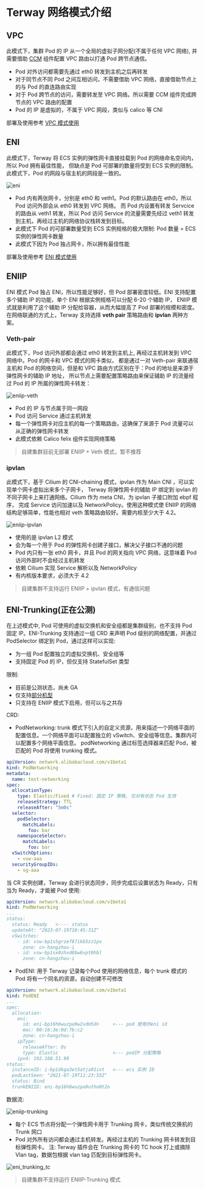 # Terway 网络模式介绍

## VPC

此模式下，集群 Pod 的 IP 从一个全局的虚拟子网分配(不属于任何 VPC 网络), 并需要借助
[CCM](https://github.com/AliyunContainerService/alicloud-controller-manager) 组件配置 VPC 路由以打通 Pod 跨节点通信。

- Pod 对外访问都需要先通过 eth0 转发到主机之后再转发
- 对于同节点不同 Pod 之间互相访问，不需要借助 VPC 网络，直接借助节点上的与 Pod 的直连路由实现
- 对于 Pod 跨节点的访问，需要转发至 VPC 网络。所以需要 CCM 组件完成跨节点的 VPC 路由的配置
- Pod 的 IP 是虚拟的，不属于 VPC 网段，类似与 calico 等 CNI

部署及使用参考 [VPC 模式使用](usage.md#vpc-模式)

## ENI

此模式下，Terway 将 ECS 实例的弹性网卡直接挂载到 Pod 的网络命名空间内，所以 Pod 拥有最佳性能，
但缺点是 Pod 可部署的数量将受到 ECS 实例的限制。此模式下，Pod 的网段与宿主机的网段是一致的。

![eni](../../images/eni_connection.jpeg)

- Pod 内有两张网卡，分别是 eth0 和 veth1。Pod 的默认路由在 eth0，所以 Pod 访问外部会从 eth0 转发到 VPC 网络。
  而 Pod 内设置有转发 Servcice 的路由从 veth1 转发，所以 Pod 访问 Service 的流量需要先经过 veth1 转发到主机，再经过主机的网络协议栈转发到目标。
- 此模式下 Pod 的可部署数量受到 ECS 实例规格的极大限制: Pod 数量 = ECS 实例的弹性网卡数量
- 此模式下因为 Pod 独占网卡，所以拥有最佳性能

部署及使用参考 [ENI 模式使用](usage.md#使用ENI模式)

## ENIIP

ENI 模式 Pod 独占 ENI，所以性能足够好，但 Pod 部署密度较低。ENI 支持配置多个辅助 IP 的功能，单个 ENI 根据实例规格可以分配 6-20 个辅助 IP，
ENIIP 模式就是利用了这个辅助 IP 分配给容器，从而大幅提高了 Pod 部署的规模和密度。在网络联通的方式上，Terway 支持选择 **veth pair** 策略路由和 **ipvlan** 两种方案。

### Veth-pair

此模式下，Pod 访问外部都会通过 eth0 转发到主机上, 再经过主机转发到 VPC 网络中。Pod 的网卡和 VPC 模式的网卡类似，
都是通过一对 Veth-pair 来联通宿主机和 Pod 的网络空间，但是和 VPC 路由方式区别在于：Pod 的地址是来源于弹性网卡的辅助 IP 地址，
所以节点上需要配置策略路由来保证辅助 IP 的流量经过 Pod 的 IP 所属的弹性网卡转发：

![eniip-veth](../../images/eniip_veth.png)

- Pod 的 IP 与节点属于同一网段
- Pod 访问 Service 通过主机转发
- 每一个弹性网卡对应主机的每一个策略路由，这确保了来源于 Pod 流量可以从正确的弹性网卡转发
- 此模式依赖 Calico felix 组件实现网络策略

> 自建集群目前无部署 ENIIP + Veth 模式，暂不推荐

### ipvlan

此模式下，基于 Cilium 的 CNI-chaining 模式，ipvlan 作为 Main CNI ，可以实现单个网卡虚拟出来多个子网卡，
Terway 将弹性网卡的辅助 IP 绑定到 ipvlan 的不同子网卡上来打通网络。Cilium 作为 meta CNI，为 ipvlan 子接口附加 ebpf 程序，
完成 Service 访问加速以及 NetworkPolicy。使用这种模式使 ENIIP 的网络结构足够简单，性能也相对 veth 策略路由较好。需要内核至少大于 4.2。

![eniip-ipvlan](../../images/terway_cilium.png)

- 使用的是 ipvlan L2 模式
- 会为每一个用于 Pod 的弹性网卡创建子接口，解决父子接口不通的问题
- Pod 内只有一张 eth0 网卡，并且 Pod 的网关指向 VPC 网络，这意味着 Pod 访问外部时不会经过主机转发
- 依赖 Cilium 实现 Service 解析以及 NetworkPolicy
- 有内核版本要求，必须大于 4.2

> 自建集群不支持运行 ENIIP + ipvlan 模式，有通信问题

## ENI-Trunking(正在公测)

在上述模式中, Pod 可使用的虚拟交换机和安全组都是集群级别，也不支持 Pod 固定 IP。ENI-Trunking 支持通过一组 CRD
来声明 Pod 级别的网络配置，并通过 PodSelector 绑定到 Pod，通过这样可以实现:

- 为一组 Pod 配置独立的虚拟交换机、安全组等
- 支持固定 Pod 的 IP，但仅支持 StatefulSet 类型

限制:

- 目前是公测状态，尚未 GA
- 仅支持[部分机型](https://help.aliyun.com/zh/ecs/user-guide/overview-of-instance-families)
- 只支持在 ENIIP 模式下启用，但可以与之共存

CRD:

- PodNetworking:  trunk 模式下引入的自定义资源，用来描述一个网络平面的配置信息。一个网络平面可以配置独立的
  vSwitch、安全组等信息。集群内可以配置多个网络平面信息。 podNetworking 通过标签选择器来匹配 Pod，被匹配的 Pod 将使用 trunking 模式。

```yaml
apiVersion: network.alibabacloud.com/v1beta1
kind: PodNetworking
metadata:
  name: test-networking
spec:
  allocationType:
    type: Elastic/Fixed # Fixed: 固定 IP 策略, 仅对有状态 Pod 生效
    releaseStrategy: TTL
    releaseAfter: "5m0s"
  selector:
    podSelector:
      matchLabels:
        foo: bar
    namespaceSelector:
      matchLabels:
        foo: bar
  vSwitchOptions:
    - vsw-aaa
  securityGroupIDs:
    - sg-aaa
```

当 CR 实例创建，Terway 会进行状态同步，同步完成后设置状态为 Ready，只有当为 Ready，才能被 Pod 使用:

```yaml
apiVersion: network.alibabacloud.com/v1beta1
kind: PodNetworking
...
status:
  status: Ready   <---- status
  updateAt: "2023-07-19T10:45:31Z"
  vSwitches:
    - id: vsw-bp1s5grzef87ikb5zz1px
      zone: cn-hangzhou-i
    - id: vsw-bp1sx0zhxd6bw6vpt0hbl
      zone: cn-hangzhou-i
```

- PodENI:  用于 Terway 记录每个Pod 使用的网络信息，每个 trunk 模式的 Pod 将有一个同名的资源，自动创建不可修改

```yaml
apiVersion: network.alibabacloud.com/v1beta1
kind: PodENI
...
spec:
  allocation:
    eni:
      id: eni-bp16h6wuzpa9w2vdm5dn     <--- pod 使用的eni id
      mac: 00:16:3e:0d:7b:c2
      zone: cn-hangzhou-i
    ipType:
      releaseAfter: 0s
      type: Elastic                    <--- podIP 分配策略
    ipv4: 192.168.51.99
status:
  instanceID: i-bp1dkga3et5atja91ixt   <--- ecs 实例 ID
  podLastSeen: "2021-07-19T11:23:55Z"
  status: Bind
  trunkENIID: eni-bp16h6wuzpa9utho0t2o
```

数据流:

![eniip-trunking](../../images/eni-trunking.png)

- 每个 ECS 节点将分配一个弹性网卡用于 Trunking 网卡，类似传统交换机的 Trunk 网口
- Pod 对外所有访问都会通过主机转发。再经过主机的 Trunking 网卡转发到目标弹性网卡。
  注: Terway 插件会在 Trunking 网卡的 TC hook 打上或摘除 Vlan tag，数据包根据 vlan tag 匹配到目标弹性网卡。

![eni_trunking_tc](../../images/eni_trunking_tc.png)

> 自建集群不支持运行 ENIIP-Trunking 模式
